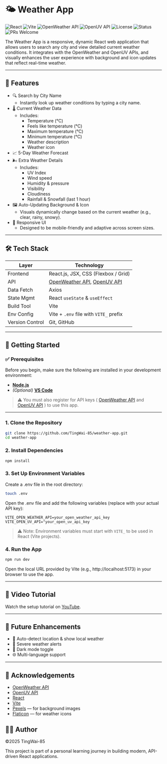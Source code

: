 # 🌤️ Weather App
![React](https://img.shields.io/badge/React-18+-61DAFB?logo=react)
![Vite](https://img.shields.io/badge/Vite-Frontend-blueviolet?logo=vite)
![OpenWeather API](https://img.shields.io/badge/API-OpenWeather-007ACC)
![OpenUV API](https://img.shields.io/badge/API-OpenUV-yellowgreen)
![License](https://img.shields.io/badge/License-MIT-yellow.svg)
![Status](https://img.shields.io/badge/Status-Completed-brightgreen)
![PRs Welcome](https://img.shields.io/badge/PRs-welcome-blue.svg)

The Weather App is a responsive, dynamic React web application that allows users to search any city and view detailed current weather conditions. It integrates with the OpenWeather and OpenUV APIs, and visually enhances the user experience with background and icon updates that reflect real-time weather.

---

## 🌟 Features

- 🔍 Search by City Name
    - Instantly look up weather conditions by typing a city name.
- 🌡️ Current Weather Data
    - Includes:
        - Temperature (°C)
        - Feels like temperature (°C)
        - Maximum temperature (°C)
        - Minimum temperature (°C)
        - Weather description
        - Weather icon
- 📈 5-Day Weather Forecast
- 🌬️ Extra Weather Details
    - Includes:
        - UV Index
        - Wind speed
        - Humidity & pressure
        - Visibility
        - Cloudiness
        - Rainfall & Snowfall (last 1 hour)
- 🖼️ Auto-Updating Background & Icon
    - Visuals dynamically change based on the current weather (e.g., clear, rainy, snowy).
- 📱 Responsive UI
    - Designed to be mobile-friendly and adaptive across screen sizes.

---

## 🛠️ Tech Stack

| Layer      | Technology                     |
|------------|--------------------------------|
| Frontend   | React.js, JSX, CSS (Flexbox / Grid)     |
| API    | [OpenWeather API](https://openweathermap.org/api), [OpenUV API](https://www.openuv.io/)               |
| Data Fetch   | Axios                     |
| State Mgmt | React ```useState``` & ```useEffect```              |
| Build Tool | Vite               |
| Env Config | Vite + ```.env``` file with ```VITE_``` prefix            |
| Version Control | Git, GitHub               |

---

## 🚀 Getting Started

### ✅ Prerequisites

Before you begin, make sure the following are installed in your development environment:

- **[Node.js](https://nodejs.org/en/download)**
- *(Optional)* **[VS Code](https://code.visualstudio.com/download)**

> ⚠️ You must also register for API keys ( [OpenWeather API](https://openweathermap.org/api) and [OpenUV API](https://www.openuv.io/) ) to use this app.

---

### 1. Clone the Repository
```bash
git clone https://github.com/TingWai-85/weather-app.git
cd weather-app
```

### 2. Install Dependencies
```bash
npm install
```

### 3. Set Up Environment Variables
Create a .env file in the root directory:
```bash
touch .env
```
Open the .env file and add the following variables (replace with your actual API key):
```env
VITE_OPEN_WEATHER_API=your_open_weather_api_key
VITE_OPEN_UV_API="your_open_uv_api_key
```
> ⚠️ Note: Environment variables must start with ```VITE_``` to be used in React (Vite projects).

### 4. Run the App
```bash
npm run dev
```
Open the local URL provided by Vite (e.g., http://localhost:5173) in your browser to use the app.

---

## 🎥 Video Tutorial

Watch the setup tutorial on [YouTube](https://youtu.be/4M6QBpsI-Wg).

---

## 🔧 Future Enhancements

 - 📍 Auto-detect location & show local weather
 - 🔔 Severe weather alerts
 - 🌙 Dark mode toggle
 - 🌐 Multi-language support

 ---

 ## 📌 Acknowledgements
 - [OpenWeather API](https://openweathermap.org/api)
 - [OpenUV API](https://www.openuv.io/)
 - [React](https://react.dev/)
 - [Vite](https://vite.dev/guide/)
 - [Pexels](https://www.pexels.com/) — for background images
 - [Flaticon](https://www.flaticon.com/)  — for weather icons

 ## 👨‍💻 Author
©2025 TingWai-85

This project is part of a personal learning journey in building modern, API-driven React applications.
